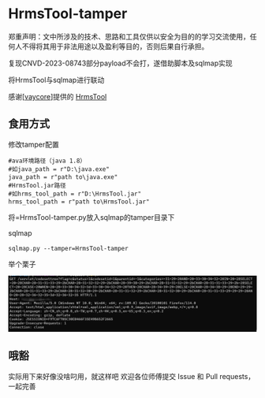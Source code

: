 # HrmsTool-tamper
郑重声明：文中所涉及的技术、思路和工具仅供以安全为目的的学习交流使用，任何人不得将其用于非法用途以及盈利等目的，否则后果自行承担。

复现CNVD-2023-08743部分payload不会打，遂借助脚本及sqlmap实现

将HrmsTool与sqlmap进行联动

感谢[[vaycore](https://github.com/vaycore)]提供的 [HrmsTool](https://github.com/vaycore/HrmsTool)

## 食用方式

修改tamper配置

```
#ava环境路径（java 1.8）
#如java_path = r"D:\java.exe"
java_path = r"path to\java.exe"
#HrmsTool.jar路径
#如hrms_tool_path = r"D:\HrmsTool.jar"
hrms_tool_path = r"path to\HrmsTool.jar"
```

将=HrmsTool-tamper.py放入sqlmap的tamper目录下

sqlmap

```
sqlmap.py --tamper=HrmsTool-tamper 
```

举个栗子

![image-20230628214906533](./README/image-20230628214906533.png)

## 哦豁
实际用下来好像没啥叼用，就这样吧
欢迎各位师傅提交 Issue 和 Pull requests，一起完善

